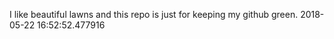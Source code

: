 I like beautiful lawns and this repo is just for keeping my github green.
2018-05-22 16:52:52.477916

